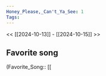 ```yaml
---
Honey_Please,_Can't_Ya_See: 1
Tags: 
---
```

 << [[2024-10-13]] - [[2024-10-15]] >> 
## Favorite song
(Favorite_Song:: [[
